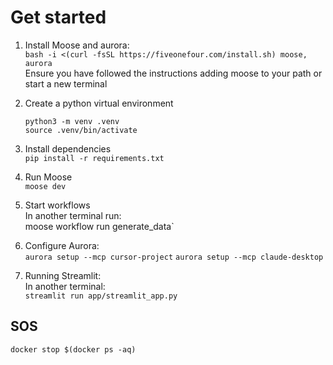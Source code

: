 # Get started

1. Install Moose and aurora:\
   `bash -i <(curl -fsSL https://fiveonefour.com/install.sh) moose, aurora`\
   Ensure you have followed the instructions adding moose to your path or start a new terminal

2. Create a python virtual environment
   ```
   python3 -m venv .venv
   source .venv/bin/activate
   ```

3. Install dependencies\
   `pip install -r requirements.txt`

4. Run Moose\
   `moose dev`

5. Start workflows\
   In another terminal run:\
   moose workflow run generate_data`

6. Configure Aurora:\
   `aurora setup --mcp cursor-project`
   `aurora setup --mcp claude-desktop`

7. Running Streamlit:\
   In another terminal:\
   `streamlit run app/streamlit_app.py`

## SOS

`docker stop $(docker ps -aq)`

